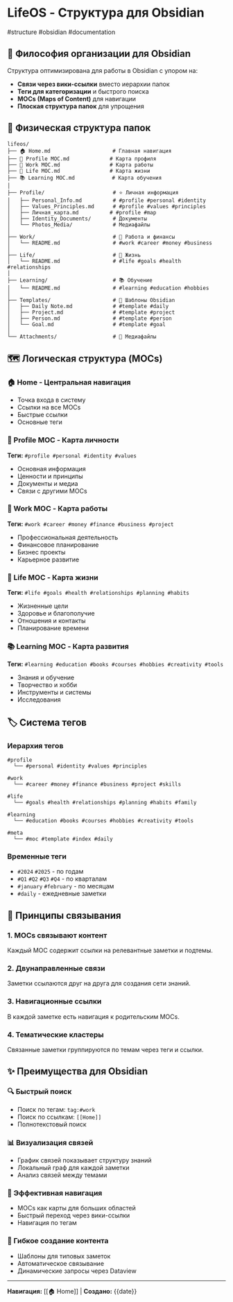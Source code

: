 # LifeOS - Структура для Obsidian

#structure #obsidian #documentation

## 🧠 Философия организации для Obsidian

Структура оптимизирована для работы в Obsidian с упором на:
- **Связи через вики-ссылки** вместо иерархии папок
- **Теги для категоризации** и быстрого поиска
- **MOCs (Maps of Content)** для навигации
- **Плоская структура папок** для упрощения

## 📁 Физическая структура папок

```
lifeos/
├── 🏠 Home.md                    # Главная навигация
├── 👤 Profile MOC.md             # Карта профиля
├── 💼 Work MOC.md                # Карта работы
├── 🌟 Life MOC.md                # Карта жизни  
├── 📚 Learning MOC.md            # Карта обучения
│
├── Profile/                      # ⭐ Личная информация
│   ├── Personal_Info.md          # #profile #personal #identity
│   ├── Values_Principles.md      # #profile #values #principles
│   ├── Личная_карта.md          # #profile #map
│   ├── Identity_Documents/       # Документы
│   └── Photos_Media/             # Медиафайлы
│
├── Work/                         # 💼 Работа и финансы  
│   └── README.md                 # #work #career #money #business
│
├── Life/                         # 🌟 Жизнь
│   └── README.md                 # #life #goals #health #relationships
│
├── Learning/                     # 📚 Обучение
│   └── README.md                 # #learning #education #hobbies
│
├── Templates/                    # 📝 Шаблоны Obsidian
│   ├── Daily Note.md             # #template #daily
│   ├── Project.md                # #template #project  
│   ├── Person.md                 # #template #person
│   └── Goal.md                   # #template #goal
│
└── Attachments/                  # 📎 Медиафайлы
```

## 🗺️ Логическая структура (MOCs)

### 🏠 Home - Центральная навигация
- Точка входа в систему
- Ссылки на все MOCs
- Быстрые ссылки
- Основные теги

### 👤 Profile MOC - Карта личности
**Теги:** `#profile #personal #identity #values`
- Основная информация
- Ценности и принципы
- Документы и медиа
- Связи с другими MOCs

### 💼 Work MOC - Карта работы
**Теги:** `#work #career #money #finance #business #project`
- Профессиональная деятельность
- Финансовое планирование  
- Бизнес проекты
- Карьерное развитие

### 🌟 Life MOC - Карта жизни
**Теги:** `#life #goals #health #relationships #planning #habits`
- Жизненные цели
- Здоровье и благополучие
- Отношения и контакты
- Планирование времени

### 📚 Learning MOC - Карта развития  
**Теги:** `#learning #education #books #courses #hobbies #creativity #tools`
- Знания и обучение
- Творчество и хобби
- Инструменты и системы
- Исследования

## 🏷️ Система тегов

### Иерархия тегов
```
#profile
  └── #personal #identity #values #principles

#work  
  └── #career #money #finance #business #project #skills

#life
  └── #goals #health #relationships #planning #habits #family

#learning
  └── #education #books #courses #hobbies #creativity #tools

#meta
  └── #moc #template #index #daily
```

### Временные теги
- `#2024` `#2025` - по годам
- `#Q1` `#Q2` `#Q3` `#Q4` - по кварталам  
- `#january` `#february` - по месяцам
- `#daily` - ежедневные заметки

## 🔗 Принципы связывания

### 1. MOCs связывают контент
Каждый MOC содержит ссылки на релевантные заметки и подтемы.

### 2. Двунаправленные связи
Заметки ссылаются друг на друга для создания сети знаний.

### 3. Навигационные ссылки
В каждой заметке есть навигация к родительским MOCs.

### 4. Тематические кластеры
Связанные заметки группируются по темам через теги и ссылки.

## ✨ Преимущества для Obsidian

### 🔍 Быстрый поиск
- Поиск по тегам: `tag:#work`
- Поиск по ссылкам: `[[Home]]`
- Полнотекстовый поиск

### 📊 Визуализация связей
- График связей показывает структуру знаний
- Локальный граф для каждой заметки
- Анализ связей между темами

### 🚀 Эффективная навигация
- MOCs как карты для больших областей
- Быстрый переход через вики-ссылки
- Навигация по тегам

### 📝 Гибкое создание контента
- Шаблоны для типовых заметок
- Автоматическое связывание
- Динамические запросы через Dataview

---

**Навигация:** [[🏠 Home]] | **Создано:** {{date}}